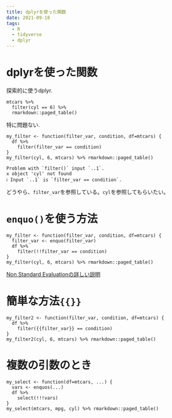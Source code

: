 ```yaml
---                                                                                                       
title: dplyrを使った関数
date: 2021-09-18
tags:
  - R
  - tidyverse
  - dplyr
---
```

# dplyrを使った関数

探索的に使うdplyr.

```
mtcars %>%
  filter(cyl == 6) %>%
  rmarkdown::paged_table()
```

特に問題ない.

```
my_filter <- function(filter_var, condition, df=mtcars) {
  df %>%
    filter(filter_var == condition)
}
my_filter(cyl, 6, mtcars) %>% rmarkdown::paged_table()
```

```
Problem with `filter()` input `..1`.
x object 'cyl' not found
ℹ Input `..1` is `filter_var == condition`.
```

どうやら、`filter_var`を参照している。`cyl`を参照してもらいたい。

# `enquo()`を使う方法

```
my_filter <- function(filter_var, condition, df=mtcars) {
  filter_var <- enquo(filter_var)
  df %>%
    filter(!!filter_var == condition)
}
my_filter(cyl, 6, mtcars) %>% rmarkdown::paged_table()
```

[Non Standard Evaluationの詳しい説明](https://adv-r.hadley.nz/evaluation.html)

# 簡単な方法`{{}}`

```
my_filter2 <- function(filter_var, condition, df=mtcars) {
  df %>%
    filter({{filter_var}} == condition)
}
my_filter2(cyl, 6, mtcars) %>% rmarkdown::paged_table()
```

# 複数の引数のとき

```
my_select <- function(df=mtcars, ...) {
  vars <- enquos(...)
  df %>%
    select(!!!vars)
}
my_select(mtcars, mpg, cyl) %>% rmarkdown::paged_table()
```
